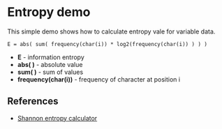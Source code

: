 # Entropy demo
This simple demo shows how to calculate entropy vale for variable data.

```
E = abs( sum( frequency(char(i)) * log2(frequency(char(i)) ) ) )
```
* __E__ - information entropy
* __abs( )__ - absolute value
* __sum( )__ - sum of values
* __frequency(char(i))__ - frequency of character at position i

## References
* [Shannon entropy calculator](https://www.shannonentropy.netmark.pl/)

